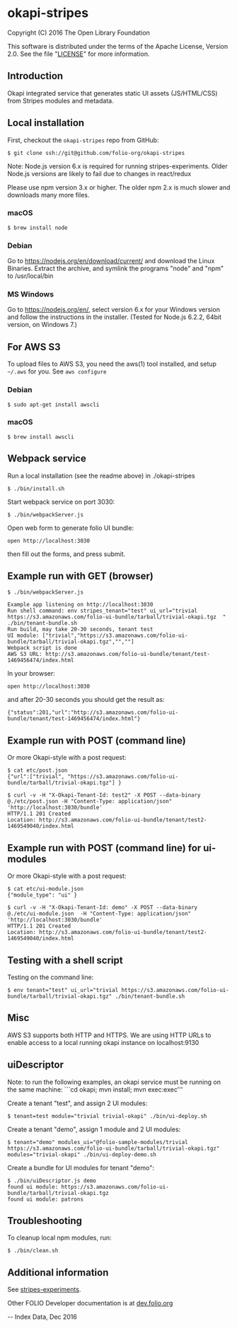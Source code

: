 # okapi-stripes

Copyright (C) 2016 The Open Library Foundation

This software is distributed under the terms of the Apache License,
Version 2.0. See the file "[LICENSE](LICENSE)" for more information.

## Introduction

Okapi integrated service that generates static UI assets (JS/HTML/CSS) from Stripes modules and metadata.

## Local installation

First, checkout the ```okapi-stripes``` repo from GitHub:

```
$ git clone ssh://git@github.com/folio-org/okapi-stripes
```

Note: Node.js version 6.x is required for running stripes-experiments. Older Node.js 
versions are likely to fail due to changes in react/redux

Please use npm version 3.x or higher. The older npm 2.x is much slower and downloads
many more files.

### macOS

```
$ brew install node
```

### Debian

Go to https://nodejs.org/en/download/current/ and download the Linux Binaries. Extract the
archive, and symlink the programs "node" and "npm" to /usr/local/bin

### MS Windows

Go to https://nodejs.org/en/, select version 6.x for your Windows version and follow 
the instructions in the installer. (Tested for Node.js 6.2.2, 64bit version, on Windows 7.)  

## For AWS S3

To upload files to AWS S3, you need the aws(1) tool installed, and setup `~/.aws`
for you. See `aws configure`

### Debian

```
$ sudo apt-get install awscli
```

### macOS

```
$ brew install awscli
```

## Webpack service

Run a local installation (see the readme above) in ./okapi-stripes

```
$ ./bin/install.sh
```

Start webpack service on port 3030:

```
$ ./bin/webpackServer.js 
```

Open web form to generate folio UI bundle:

```
open http://localhost:3030
```

then fill out the forms, and press submit.

## Example run with GET (browser)

```
$ ./bin/webpackServer.js
```

```
Example app listening on http://localhost:3030
Run shell command: env stripes_tenant="test" ui_url="trivial https://s3.amazonaws.com/folio-ui-bundle/tarball/trivial-okapi.tgz  " ./bin/tenant-bundle.sh
Run build, may take 20-30 seconds, tenant test
UI module: ["trivial","https://s3.amazonaws.com/folio-ui-bundle/tarball/trivial-okapi.tgz","",""]
Webpack script is done
AWS S3 URL: http://s3.amazonaws.com/folio-ui-bundle/tenant/test-1469456474/index.html
```

In your browser:

```
open http://localhost:3030
```

and after 20-30 seconds you should get the result as:

```
{"status":201,"url":"http://s3.amazonaws.com/folio-ui-bundle/tenant/test-1469456474/index.html"}
```

## Example run with POST (command line)

Or more Okapi-style with a post request:

```
$ cat etc/post.json
{"url":["trivial", "https://s3.amazonaws.com/folio-ui-bundle/tarball/trivial-okapi.tgz"] }
```
    
```
$ curl -v -H "X-Okapi-Tenant-Id: test2" -X POST --data-binary @./etc/post.json -H "Content-Type: application/json" 'http://localhost:3030/bundle'
HTTP/1.1 201 Created
Location: http://s3.amazonaws.com/folio-ui-bundle/tenant/test2-1469549040/index.html
```

## Example run with POST (command line) for ui-modules

Or more Okapi-style with a post request:

```
$ cat etc/ui-module.json 
{"module_type": "ui" }
```
    
```
$ curl -v -H "X-Okapi-Tenant-Id: demo" -X POST --data-binary @./etc/ui-module.json  -H "Content-Type: application/json" 'http://localhost:3030/bundle'
HTTP/1.1 201 Created
Location: http://s3.amazonaws.com/folio-ui-bundle/tenant/test2-1469549040/index.html
```


## Testing with a shell script

Testing on the command line:

```
$ env tenant="test" ui_url="trivial https://s3.amazonaws.com/folio-ui-bundle/tarball/trivial-okapi.tgz" ./bin/tenant-bundle.sh
```

## Misc

AWS S3 supports both HTTP and HTTPS. We are using HTTP URLs to enable
access to a local running okapi instance on localhost:9130

## uiDescriptor

Note: to run the following examples, an okapi service must be running
on the same machine: ```cd okapi; mvn install; mvn exec:exec'''

Create a tenant "test", and assign 2 UI modules:

```
$ tenant=test module="trivial trivial-okapi" ./bin/ui-deploy.sh
```

Create a tenant "demo", assign 1 module and 2 UI modules:

```
$ tenant="demo" modules_ui="@folio-sample-modules/trivial https://s3.amazonaws.com/folio-ui-bundle/tarball/trivial-okapi.tgz" modules="trivial-okapi" ./bin/ui-deploy-demo.sh
```

Create a bundle for UI modules for tenant "demo":

```
$ ./bin/uiDescriptor.js demo 
found ui module: https://s3.amazonaws.com/folio-ui-bundle/tarball/trivial-okapi.tgz
found ui module: patrons
```

## Troubleshooting

To cleanup local npm modules, run:

```
$ ./bin/clean.sh
```

## Additional information

See [stripes-experiments](https://github.com/folio-org/stripes-experiments).

Other FOLIO Developer documentation is at [dev.folio.org](http://dev.folio.org/)


--
Index Data, Dec 2016


